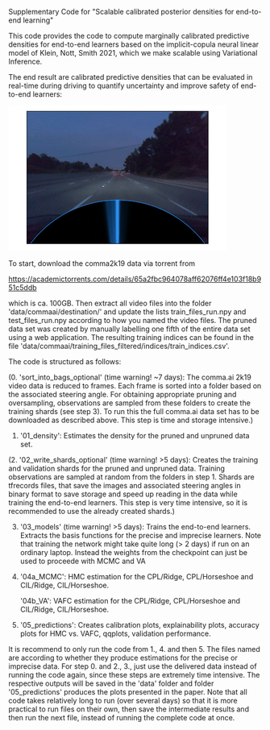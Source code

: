 Supplementary Code for "Scalable calibrated posterior densities for end-to-end learning"

This code provides the code to compute marginally calibrated predictive densities for end-to-end learners based on the implicit-copula neural linear model of Klein, Nott, Smith 2021, which we make scalable using Variational Inference.

The end result are calibrated predictive densities that can be evaluated in real-time during driving to quantify uncertainty and improve safety of end-to-end learners:


![](movie2.gif)


To start, download the comma2k19 data via torrent from

https://academictorrents.com/details/65a2fbc964078aff62076ff4e103f18b951c5ddb

which is ca. 100GB. Then extract all video files into the folder 'data/commaai/destination/'
and update the lists train_files_run.npy and test_files_run.npy according to how you named the video files.
The pruned data set was created by manually labelling one fifth of the entire 
data set using a web application. The resulting training indices can be found 
in the file 'data/commaai/training_files_filtered/indices/train_indices.csv'.

The code is structured as follows:

(0. 'sort_into_bags_optional' (time warning! ~7 days):
    The comma.ai 2k19 video data is reduced to frames. Each frame is sorted
    into a folder based on the associated steering angle. For obtaining appropriate
    pruning and oversampling, observations are sampled from these folders
    to create the training shards (see step 3). To run this the full comma.ai data set
    has to be downloaded as described above. This step is time and storage intensive.)

1. '01_density':
    Estimates the density for the pruned and unpruned data set.

(2. '02_write_shards_optional' (time warning! >5 days):
    Creates the training and validation shards for the pruned and unpruned data. 
    Training observations are sampled at random from the folders in step 1.
    Shards are tfrecords files, that save the images and associated steering angles 
    in binary format to save storage and speed up reading in the data while training the
    end-to-end learners. This step is very time intensive, so it is recommended to use
    the already created shards.)

3. '03_models' (time warning! >5 days):
    Trains the end-to-end learners. Extracts the basis functions for the precise and
    imprecise learners. Note that training the network might take quite long (> 2 days)
    if run on an ordinary laptop. Instead the weights from the checkpoint can just be used
    to proceede with MCMC and VA

4. '04a_MCMC':
    HMC estimation for the CPL/Ridge, CPL/Horseshoe and CIL/Ridge, CIL/Horseshoe.
   
   '04b_VA':
    VAFC estimation for the CPL/Ridge, CPL/Horseshoe and CIL/Ridge, CIL/Horseshoe.
    
5. '05_predictions':
    Creates calibration plots, explainability plots, accuracy plots for HMC vs. VAFC, qqplots,
    validation performance.
    
It is recommend to only run the code from 1., 4. and then 5. 
The files named are according to whether they produce estimations 
for the precise or imprecise data. For step 0. and 2., 3., just use the delivered data 
instead of running the code again, since these steps are extremely time intensive.
The respective outputs will be saved in the 'data' folder and folder '05_predictions'
produces the plots presented in the paper. Note that all code takes relatively long to run 
(over several days) so that it is more practical to run files on their own, then save the 
intermediate results and then run the next file, instead of running the complete code at once.






